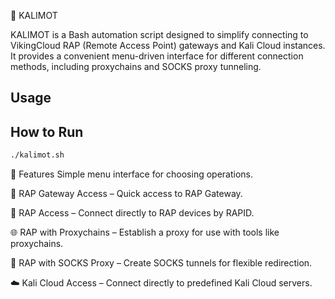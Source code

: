 🥃 KALIMOT

KALIMOT is a Bash automation script designed to simplify connecting to VikingCloud RAP (Remote Access Point) gateways and Kali Cloud instances.
It provides a convenient menu-driven interface for different connection methods, including proxychains and SOCKS proxy tunneling.

## Usage

## How to Run
```bash
./kalimot.sh
```


🚀 Features
Simple menu interface for choosing operations.

🔑 RAP Gateway Access – Quick access to RAP Gateway.

📡 RAP Access – Connect directly to RAP devices by RAPID.

🌐 RAP with Proxychains – Establish a proxy for use with tools like proxychains.

🧩 RAP with SOCKS Proxy – Create SOCKS tunnels for flexible redirection.

☁️ Kali Cloud Access – Connect directly to predefined Kali Cloud servers.

